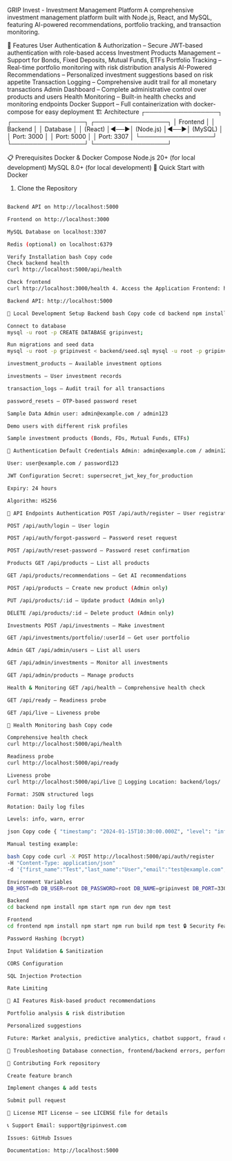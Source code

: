 GRIP Invest - Investment Management Platform
A comprehensive investment management platform built with Node.js, React, and MySQL, featuring AI-powered recommendations, portfolio tracking, and transaction monitoring.

🚀 Features
User Authentication & Authorization – Secure JWT-based authentication with role-based access
Investment Products Management – Support for Bonds, Fixed Deposits, Mutual Funds, ETFs
Portfolio Tracking – Real-time portfolio monitoring with risk distribution analysis
AI-Powered Recommendations – Personalized investment suggestions based on risk appetite
Transaction Logging – Comprehensive audit trail for all monetary transactions
Admin Dashboard – Complete administrative control over products and users
Health Monitoring – Built-in health checks and monitoring endpoints
Docker Support – Full containerization with docker-compose for easy deployment
🏗️ Architecture
┌─────────────────┐ ┌─────────────────┐ ┌─────────────────┐ │ Frontend │ │ Backend │ │ Database │ │ (React) │◄──►│ (Node.js) │◄──►│ (MySQL) │ │ Port: 3000 │ │ Port: 5000 │ │ Port: 3307 │ └─────────────────┘ └─────────────────┘ └─────────────────┘

📋 Prerequisites
Docker & Docker Compose
Node.js 20+ (for local development)
MySQL 8.0+ (for local development)
🐳 Quick Start with Docker
1. Clone the Repository
```bash git clone cd gripinvest 2. Start All Services bash Copy code docker-compose up --build This will start:

Backend API on http://localhost:5000

Frontend on http://localhost:3000

MySQL Database on localhost:3307

Redis (optional) on localhost:6379

Verify Installation bash Copy code
Check backend health
curl http://localhost:5000/api/health

Check frontend
curl http://localhost:3000/health 4. Access the Application Frontend: http://localhost:3000

Backend API: http://localhost:5000

🔧 Local Development Setup Backend bash Copy code cd backend npm install npm start Frontend bash Copy code cd frontend npm install npm start Database bash Copy code

Connect to database
mysql -u root -p CREATE DATABASE gripinvest;

Run migrations and seed data
mysql -u root -p gripinvest < backend/seed.sql mysql -u root -p gripinvest < backend/migration.sql 📊 Database Schema Core Tables users – User accounts with balance and risk appetite

investment_products – Available investment options

investments – User investment records

transaction_logs – Audit trail for all transactions

password_resets – OTP-based password reset

Sample Data Admin user: admin@example.com / admin123

Demo users with different risk profiles

Sample investment products (Bonds, FDs, Mutual Funds, ETFs)

🔐 Authentication Default Credentials Admin: admin@example.com / admin123

User: user@example.com / password123

JWT Configuration Secret: supersecret_jwt_key_for_production

Expiry: 24 hours

Algorithm: HS256

📡 API Endpoints Authentication POST /api/auth/register – User registration

POST /api/auth/login – User login

POST /api/auth/forgot-password – Password reset request

POST /api/auth/reset-password – Password reset confirmation

Products GET /api/products – List all products

GET /api/products/recommendations – Get AI recommendations

POST /api/products – Create new product (Admin only)

PUT /api/products/:id – Update product (Admin only)

DELETE /api/products/:id – Delete product (Admin only)

Investments POST /api/investments – Make investment

GET /api/investments/portfolio/:userId – Get user portfolio

Admin GET /api/admin/users – List all users

GET /api/admin/investments – Monitor all investments

GET /api/admin/products – Manage products

Health & Monitoring GET /api/health – Comprehensive health check

GET /api/ready – Readiness probe

GET /api/live – Liveness probe

🏥 Health Monitoring bash Copy code

Comprehensive health check
curl http://localhost:5000/api/health

Readiness probe
curl http://localhost:5000/api/ready

Liveness probe
curl http://localhost:5000/api/live 📝 Logging Location: backend/logs/

Format: JSON structured logs

Rotation: Daily log files

Levels: info, warn, error

json Copy code { "timestamp": "2024-01-15T10:30:00.000Z", "level": "info", "message": "Request completed", "method": "POST", "url": "/api/investments", "statusCode": 201, "duration": "150ms", "userId": "user-123" } 🧪 Testing Postman collection included (postman/GRIP_Invest_API.postman_collection.json)

Manual testing example:

bash Copy code curl -X POST http://localhost:5000/api/auth/register
-H "Content-Type: application/json"
-d '{"first_name":"Test","last_name":"User","email":"test@example.com","password":"password123"}' 🔧 Configuration bash Copy code

Environment Variables
DB_HOST=db DB_USER=root DB_PASSWORD=root DB_NAME=gripinvest DB_PORT=3306 JWT_SECRET=supersecret_jwt_key_for_production NODE_ENV=production LOG_LEVEL=info ADMIN_EMAIL=admin@example.com REACT_APP_API_URL=http://localhost:5000 REACT_APP_ENV=production 🚀 Deployment bash Copy code docker-compose -f docker-compose.yml up --build -d docker-compose ps docker-compose logs -f Scaling bash Copy code docker-compose up --scale backend=3 docker-compose -f docker-compose.prod.yml up 🛠️ Development Commands bash Copy code

Backend
cd backend npm install npm start npm run dev npm test

Frontend
cd frontend npm install npm start npm run build npm test 🔒 Security Features JWT Authentication

Password Hashing (bcrypt)

Input Validation & Sanitization

CORS Configuration

SQL Injection Protection

Rate Limiting

🤖 AI Features Risk-based product recommendations

Portfolio analysis & risk distribution

Personalized suggestions

Future: Market analysis, predictive analytics, chatbot support, fraud detection

🐛 Troubleshooting Database connection, frontend/backend errors, performance issues covered with Docker commands and logs

🤝 Contributing Fork repository

Create feature branch

Implement changes & add tests

Submit pull request

📄 License MIT License – see LICENSE file for details

📞 Support Email: support@gripinvest.com

Issues: GitHub Issues

Documentation: http://localhost:5000
